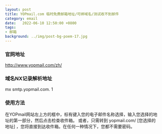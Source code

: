 ```yaml
---
layout: post
title: YOPmail.com 临时免费邮箱地址/可绑域名/测试收不到邮件
category: email
date:   2022-06-10 12:50:00 +0800
tags:
- 邮箱
background: ../img/post-bg-poem-17.jpg
---
```


### 官网地址
http://www.yopmail.com/zh/

### 域名NX记录解析地址
mx smtp.yopmail.com. 1

### 使用方法
在YOPmail网站左上方的框中，标有键入您的电子邮件名称选择，输入您选择的地址的第一部分，然后点击检查收件箱。
或者，只需转到 yopmail.com/ [您选择的地址] ，您将直接到达收件箱。在任何一种情况下，您都不需要密码。